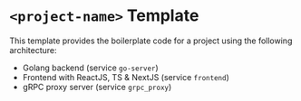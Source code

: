 # `<project-name>` Template

This template provides the boilerplate code for a project using the following
architecture:

* Golang backend (service `go-server`)
* Frontend with ReactJS, TS & NextJS (service `frontend`)
* gRPC proxy server (service `grpc_proxy`)
